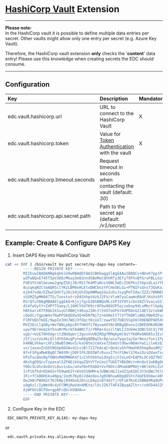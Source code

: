 # [HashiCorp Vault](https://www.vaultproject.io/) Extension

---

**Please note:**<br>
In the HashiCorp vault it is possible to define multiple data entries per secret. Other vaults might allow only one entry per secret (e.g. Azure Key Vault).

Therefore, the HashiCorp vault extension **only** checks the '**content**' data entry! Please use this knowledge when creating secrets the EDC should consume.

---

## Configuration

| Key                                 | Description                                                                                  | Mandatory |
|:------------------------------------|:---------------------------------------------------------------------------------------------|-----------|
| edc.vault.hashicorp.url             | URL to connect to the HashiCorp Vault                                                        | X         |
| edc.vault.hashicorp.token           | Value for [Token Authentication](https://www.vaultproject.io/docs/auth/token) with the vault | X         |
| edc.vault.hashicorp.timeout.seconds | Request timeout in seconds when contacting the vault (default: _30_)                         ||
| edc.vault.hashicorp.api.secret.path | Path to the secret api (default: _/v1/secret_)                                               ||

## Example: Create & Configure DAPS Key

1. Insert DAPS Key into HashiCorp Vault
```bash
cat << EOF | /bin/vault kv put secret/my-daps-key content=-
        -----BEGIN PRIVATE KEY-----
        MIIEvwIBADANBgkqhkiG9w0BAQEFAASCBKkwggSlAgEAAoIBAQCv+NUvK7ppJPiM
        wZPaQQxE745T5pV38O/Mkay5m82nnd5BoMoCdhhRTy3Efy79FhvBfGruFBLLGzsQ
        FOEUY53Albeumo2gmpZSKjJR/M2ifK4MTaRniVOWL5mEcZSKPhsItKpxdLaiYfB6
        8uzqkqNICtmAQRSclYKzLBM9xHLEtxDWCbnzYFCHoOELGi+PTNIFsUnsT3QuKaJ/
        ejb47vdA/EZbwCQdtTyJ6i54jGhZUp0WMwq1Go2uhzJsygPmT2da/ZZZc7BNNEQE
        sUSMZSpMH807TG/TunstotrzO4ShhpV4zbJ2FV/VlxH7yuCawmnR84F/KnXs9fUc
        RSrQfuYBAgMBAAECggEAO+KjsjTgcG3bhBNQnMLsSP15Y0Yicbn18ZlVvaivGS7Z
        d14fwSytY+ZdPfTGaey/L16HCVSdfK9cr0Fbw9OO2P5ajzobnp9dLsMbctlkpbpm
        hNtbarzKTF8QkIkSsuUl0BWjt46vpJ1N+Jl5VO7oUFkY4dPEDvG2lAEY3zlekWDm
        cQeOC/YgpoW4xfRwPPS6QE0w3Q+H5NfNjfz+mSHeItTlVfTKDRliWQLPWeRZFuXh
        FlRFUQnTmEE/9wpIe3Hn7WXJ3fQqcYDzxU7/zwwY9I7bB15SgVHlR0ENDPAD5X8F
        MVZ3EcLlqGBy+WvTWALp6pc8YfhW3fiTWyuamXtNrQKBgQDonsIzBKEOOKdKGW0e
        uyw79ErmnmzkY5nuMrMxrmTA4WKCfJ/YRRA+4sxiltWsIJ3UkHe3OBCSSCdj79hb
        ugb/+UzE70hOdgrct2NUQqbrj3gvsVvU8ZRQgTRMqKpmC0zY7KOMx6NU85z3IvS1
        z5fjszcUv4kLQlldYGSAuqPy+wKBgQDBqIkc8p/wcw7ygo1q/GerNeszfoxiIFp8
        h4RWLVhkwrcXFz30wBlUWuv5/kxU8tmJcmXxe72EmUstd6wvNOAnYwCiile6zQiJ
        vsr1axavZnGOtNGUp6DUAsd2iviBl7IZ7kAcqCrQo4ivGhfHmahH3hmg8wuAMjYB
        8f+FSPgaMwKBgQC7W4tMrjDOFIFhJEOIWfcRvvxI7VcFSNelS76aiDzsQVwnfxr7
        hPzFucQmsBgfUBHvMADMWGK4f1cCnh5kGtwidXgIsjVJxLeQ+EAPkLOCzQZfW3l8
        dKshgD9QcxTzpaxal5ZPAEikVqaZQtVYToCmzCTUGETYBbOWitnH+Qut2wKBgQC6
        Y6DcSLUhc0xOotLDxv1sbu/aVxF8nFEbDD+Vxf0Otc4MnmUWPRHj+8KlkVkcZcR0
        IrP1kThd+EDAGS+TG9wmbIY+6tH3S8HM+eJUBWcHGJ1xUZ1p61DC3Y3nDWiTKlLT
        3Fi+fCkBOHSku4Npq/2odh7Kp0JJd4o9oxJg0VNhuwKBgQDSFn7dqFE0Xmwc40Vr
        0wJH8cPWXKGt7KJENpj894buk2DniLD4w2x874dzTjrOFi6fKxEzbBNA9Rq9UPo8
        u9gKvl/IyWmV0c4zFCNMjRwVdnkMEte/lXcJZ67T4FXZByqAZlhrr/v0FD442Z9B
        AjWFbUiBCFOo+gpAFcQGrkOQHA==
        -----END PRIVATE KEY-----
        EOF
```

2. Configure Key in the EDC
```bash
 EDC_OAUTH_PRIVATE_KEY_ALIAS: my-daps-key
```
or
```bash
 edc.oauth.private.key.alias=my-daps-key
```